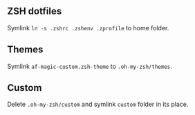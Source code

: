 ## ZSH dotfiles

Symlink `ln -s .zshrc .zshenv .zprofile` to home folder.

## Themes

Symlink `af-magic-custom.zsh-theme` to `.oh-my-zsh/themes`.

## Custom

Delete `.oh-my-zsh/custom` and symlink `custom` folder in its place. 
